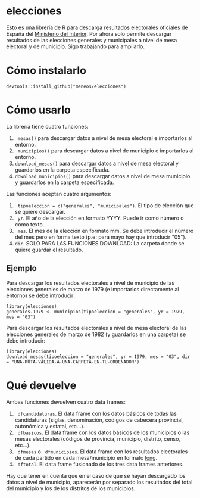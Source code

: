 # elecciones

Esto es una librería de R para descarga resultados electorales oficiales de España del [Ministerio del Interior](http://www.infoelectoral.mir.es/infoelectoral/min/). Por ahora solo permite descargar resultados de las elecciones generales y municipales a nivel de mesa electoral y de municipio. Sigo trabajando para ampliarlo.


# Cómo instalarlo

```
devtools::install_github("meneos/elecciones")
```

# Cómo usarlo

La librería tiene cuatro funciones: 

1. ``` mesas()``` para descargar datos a nivel de mesa electoral e importarlos al entorno.
2. ``` municipios()``` para descargar datos a nivel de municipio e importarlos al entorno.
3. ```download_mesas()``` para descargar datos a nivel de mesa electoral y guardarlos en la carpeta especificada.
4. ```download_municipios()``` para descargar datos a nivel de mesa municipio y guardarlos en la carpeta especificada.

Las funciones aceptan cuatro argumentos:

1. ``` tipoeleccion = c("generales", "municipales")```. El tipo de elección que se quiere descargar.
2. ``` yr```. El año de la elección en formato YYYY. Puede ir como número o como texto.
3. ``` mes```. El mes de la elección en formato mm. Se debe introducir el número del mes pero en forma texto (p.e: para mayo hay que introducir "05").
4. ```dir```. SOLO PARA LAS FUNCIONES DOWNLOAD: La carpeta donde se quiere guardar el resultado.

## Ejemplo
Para descargar los resultados electorales a nivel de municipio de las elecciones generales de marzo de 1979 (e importarlos directamente al entorno) se debe introducir:

```
library(elecciones)
generales.1979 <- municipios(tipoeleccion = "generales", yr = 1979, mes = "03")

```

Para descargar los resultados electorales a nivel de mesa electoral de las elecciones generales de marzo de 1982 (y guardarlos en una carpeta) se debe introducir:

```
library(elecciones)
download_mesas(tipoeleccion = "generales", yr = 1979, mes = "03", dir = "UNA-RUTA-VÁLIDA-A-UNA-CARPETA-EN-TU-ORDENADOR")
```

# Qué devuelve

Ambas funciones devuelven cuatro data frames:

1. ``` dfcandidaturas```. El data frame con los datos básicos de todas las candidaturas (siglas, denominación, códigos de cabecera provincial, autonómica y estatal, etc...).
2. ``` dfbasicos```. El data frame con los datos básicos de los municipios o las mesas electorales (códigos de provincia, municipio, distrito, censo, etc...).
3. ``` dfmesas``` o ``` dfmunicipios```. El data frame con los resultados electorales de cada partido en cada mesa/municipio en formato [long](https://www.dummies.com/programming/r/understanding-data-in-long-and-wide-formats-in-r/).
4. ``` dftotal```. El data frame fusionado de los tres data frames anteriores.

Hay que tener en cuenta que en el caso de que se hayan descargado los datos a nivel de municipio, aparecerán por separado los resultados del total del municipio y los de los distritos de los municipios.
